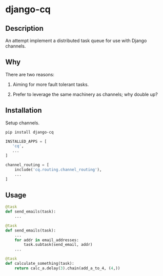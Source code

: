 # django-cq


## Description

An attempt implement a distributed task queue for use with Django channels.


## Why

There are two reasons:

 1. Aiming for more fault tolerant tasks.

 2. Prefer to leverage the same machinery as channels; why double up?


## Installation

Setup channels.

```bash
pip install django-cq
```

```python
INSTALLED_APPS = [
   'cq',
   ...
]
```

```python
channel_routing = [
    include('cq.routing.channel_routing'),
    ...
]
```


## Usage

```python
@task
def send_emails(task):
    ...
```

```python
@task
def send_emails(task):
    ...
    for addr in email_addresses:
        task.subtask(send_email, addr)
    ...
```

```python
@task
def calculate_something(task):
    return calc_a.delay(3).chain(add_a_to_4, (4,))
```
